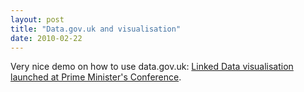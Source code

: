 ```yaml
---
layout: post
title: "Data.gov.uk and visualisation"
date: 2010-02-22
---
```


Very nice demo on how to use data.gov.uk: <a href="http://blogs.talis.com/nodalities/2010/02/linked-data-visualisation-launched-at-prime-ministers-conference.php">Linked Data visualisation launched at Prime Minister's Conference</a>.
<div id="_mcePaste" style="overflow:hidden;position:absolute;left:-10000px;top:0;width:1px;height:1px;">
<h1><a title="Permanent Link: Linked Data Visualisation Launched at Prime Minister’s Conference" rel="bookmark" href="http://blogs.talis.com/nodalities/2010/02/linked-data-visualisation-launched-at-prime-ministers-conference.php">Linked Data Visualisation Launched at Prime Minister’s Conference</a></h1>
</div>

